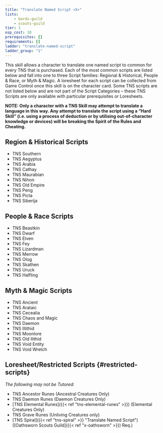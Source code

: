 ```yaml
---
title: "Translate Named Script <X>"
lists:
    - bards-guild
    - scouts-guild
tier: 1
osp_cost: 10
prerequisites: []
requirements: []
ladder: "translate-named-script"
ladder_group: "1"
---
```

This skill allows a character to translate one named script to common for every TNS that is purchased. Each of the most common scripts are listed below and fall into one to three Script families: Regional & Historical, People & Race, or Myth & Magic. A loresheet for each script can be collected from Game Control once this skill is on the character card. Some TNS scripts are not listed below and are not part of the Script Categories – these TNS Scripts are only available with particular prerequisites or Loresheets.

**NOTE: Only a character with a TNS Skill may attempt to translate a language in this way. Any attempt to translate the script using a “Hard Skill” (i.e. using a process of deduction or by utilising out-of-character knowledge or devices) will be breaking the Spirit of the Rules and Cheating.**

## Region & Historical Scripts

* TNS Southern
* TNS Aegyptus
* TNS Arabia
* TNS Cathay
* TNS Maurabian
* TNS Nihon
* TNS Old Empire
* TNS Peng
* TNS Picta
* TNS Siberija

## People & Race Scripts

* TNS Beastkin
* TNS Dwarf
* TNS Elven
* TNS Fey
* TNS Lizardman
* TNS Merrow
* TNS Olog
* TNS Skathen
* TNS Uruck
* TNS Halfling

## Myth & Magic Scripts

* TNS Ancient
* TNS Arataic
* TNS Cecealia
* TNS Chaos and Magic
* TNS Daemon
* TNS Illithid
* TNS Moonlore
* TNS Old Ilithid
* TNS Void Entity
* TNS Void Wretch

## Loresheet/Restricted Scripts {#restricted-scripts}

_The following may not be Tutored:_

* TNS Ancestor Runes (Ancestral Creatures Only)
* TNS Daemon Runes (Daemon Creatures Only)
* [TNS Elemental Runes]({{< ref "tns-elemental-runes" >}}) (Elemental Creatures Only)
* TNS Grave Runes (Unliving Creatures only)
* [TNS Spiral]({{< ref "tns-spiral" >}} "Translate Named Script") ([Oathsworn Scouts Guild]({{< ref "x-oathsworn" >}}) Req.)